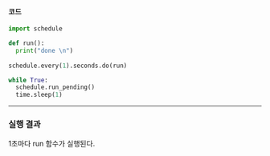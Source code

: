 #### 코드

```Python
import schedule

def run():
  print("done \n")
  
schedule.every(1).seconds.do(run)

while True:
  schedule.run_pending()
  time.sleep(1)
```
***

### 실행 결과

1초마다 run 함수가 실행된다.    
